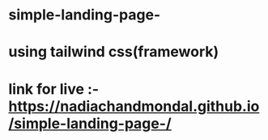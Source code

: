 # simple-landing-page-
# using tailwind css(framework) 
# link for live :- https://nadiachandmondal.github.io/simple-landing-page-/
